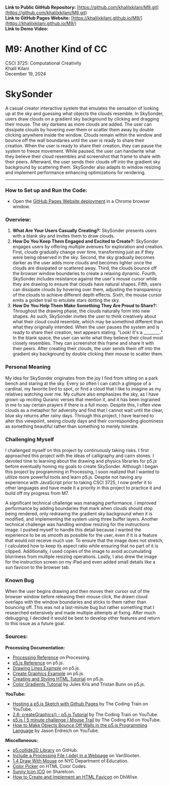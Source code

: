 **Link to Public GitHub Repository:** [https://github.com/khalilxkilani/M9.git](https://github.com/khalilxkilani/M9.git) \
**Link to GitHub Pages Website:** [https://khalilxkilani.github.io/M9/](https://khalilxkilani.github.io/M9/) \
**Link to Demo Video:** []()

# M9: Another Kind of CC
CSCI 3725: Computational Creativity \
Khalil Kilani \
December 19, 2024

# SkySonder
A casual creator interactive system that emulates the sensation of looking up at the sky and guessing what objects the clouds resemble. In SkySonder, users draw clouds on a gradient sky background by clicking and dragging their mouse. The sky darkens as more clouds are added. The user can dissipate clouds by hovering over them or scatter them away by double clicking anywhere inside the window. Clouds remain within the window and bounce off the wall boundaries until the user is ready to share their creation. When the user is ready to share their creation, they can pause the system to freeze movement. While paused, the user can handwrite what they believe their cloud resembles and screenshot that frame to share with their peers. Afterward, the user sends their clouds off into the gradient sky background by scattering them. SkySonder also adapts to window resizing and implement performance enhancing optimizations for rendering.

***

### How to Set up and Run the Code:
* Open the [GitHub Pages Website deployment](https://khalilxkilani.github.io/M9/) in a Chrome browser window.

### Overview:
1. **What Are Your Users Casually Creating?:** SkySonder presents users with a blank sky and invites them to draw clouds.
2. **How Do You Keep Them Engaged and Excited to Create?:** SkySonder engages users by offering multiple avenues for exploration and creation. First, clouds gradually change over time, transforming just as if they were being observed in the sky. Second, the sky gradually becomes darker as the user adds more clouds and becomes lighter once the clouds are dissipated or scattered away. Third, the clouds bounce off the browser window boundaries to create a relaxing dynamic. Fourth, SkySonder includes resistance against the user's mouse cursor while they are drawing to ensure that clouds have natural shapes. Fifth, users can dissipate clouds by hovering over them, adjusting the transparency of the clouds to achieve different depth effects. Sixth, the mouse cursor emits a golden trail to emulate stars dotting the sky.
3. **How Do You Help Them Make Something They Are Proud to Share?:** Throughout the drawing phase, the clouds naturally form into new shapes. As such, SkySonder invites the user to think creatively about what their cloud could resemble, which may be somethind different than what they originally intended. When the user pauses the system and is ready to share their creation, text appears stating: "Look! It's a ________." In the blank space, the user can write what they believe their cloud most closely resembles. They can screenshot this frame and share it with their peers. After creating their clouds, the user sends them off into the gradient sky background by double clicking their mouse to scatter them. 

### Personal Meaning
My idea for SkySonder originates from the joy I find from sitting on a park bench and staring at the sky. Every so often I can catch a glimpse of a cardinal, my favorite bird to spot, or find a cloud that I like to imagine as my relatives watching over me. My culture also emphasizes the sky, as I have grown up reciting Quranic verses that mention it, and it has been ingrained in me to say certain prayers if there is a full moon. Despite this, I often view clouds as a metaphor for adversity and find that I cannot wait until the clear, blue sky returns after rainy days. Through this project, I have learned to alter this viewpoint, seeing cloudy days and their corresponding gloominess as something beautiful rather than something to merely tolerate.

### Challenging Myself
I challenged myself on this project by continuously taking risks. I first approached this project with the ideas of calligraphy and cairn stones. I devoted time to learning about the drawing and physics libraries for p5.js before eventually honing my goals to create SkySonder. Although I began this project by programming in Processing, I soon realized that I wanted to utilize more powerful tools and learn p5.js. Despite not having any experience with JavaScript prior to taking CSCI 3725, I now prefer it to other languages and have made it a priority in this project to practice it and build off my progress from M7.

A significant technical challenge was managing performance. I improved performance by adding boundaries that mark when clouds should stop being rendered, only redrawing the gradient sky background when it is modified, and implementing the system using three buffer layers. Another technical challenge was handling window resizing for the instructions image. I pushed myself to handle this detail because I wanted the experience to be as smooth as possible for the user, even if it is a feature that would not receive much use. To ensure that the image does not stretch, I calculated how to keep its aspect ratio while ensuring that no part of it is clipped. Additionally, I used copies of the image to avoid accumulating blurriness from multiple resizing operations. Lastly, I also drew the image for the instruction screen on my iPad and even added small details like a sun favicon to the browser tab.

### Known Bug
When the user begins drawing and then moves their cursor out of the browser window before releasing their mouse click, the drawn cloud overlaps with the window boundaries and sticks to them rather than bouncing off. This was not a last-minute bug but rather something that I researched extensively and made multiple attempts at fixing. After much debugging, I decided it would be best to develop other features and return to this issue as a future goal.

### Sources:
**Processing Documentation:**
* [Processing Reference](https://processing.org/reference) on Processing.
* [p5.js Reference](https://p5js.org/reference/) on p5.js.
* [Drawing Lines Example](https://p5js.org/examples/animation-and-variables-drawing-lines/) on p5.js.
* [Create Graphics Example](https://p5js.org/examples/advanced-canvas-rendering-create-graphics/) on p5.js.
* [Creating and Styling HTML Tutorial](https://p5js.org/tutorials/creating-styling-html/) on p5.js.
* [Color Gradients Tutorial](https://p5js.org/tutorials/color-gradients/) by Jules Kris and Tristan Bunn on p5.js.

**YouTube:**
* [Hosting a p5.js Sketch with Github Pages](https://youtu.be/ZneWjyn18e8?feature=shared) by The Coding Train on YouTube.
* [2.6: createGraphics() - p5.js Tutorial](https://youtu.be/TaluaAD9MKA?si=-PxropzQQv_ftfrA) by The Coding Train on YouTube.
* [p5.js | 5 minute challenge | Mouse Trail](https://youtu.be/jiwg4H8a3fI?feature=shared) by The Coding Kid on YouTube.
* [How to Make Objects Bounce Off Walls in the p5.js Programming Language](https://youtu.be/Kp070rI_G48?feature=shared) by Jason Erdreich on YouTube.

**Miscellaneous:**
* [p5.collide2D Library](https://github.com/bmoren/p5.collide2D.git) on GitHub.
* [Include a Processing File (.pde) in a Webpage](https://home.et.utwente.nl/slootenvanf/2017/10/03/include-processing-file-in-webpage/) on VanSlooten.
* [1.4 Draw With Mouse](https://nycdoe-cs4all.github.io/units/2/lessons/lesson_1.4) on NYC Department of Education.
* [Color Picker](https://htmlcolorcodes.com) on HTML Color Codes.
* [Sunny Icon ICO](https://www.shareicon.net/sunny-307412) on ShareIcon.
* [How to Create and Implement an HTML Favicon](https://www.dhiwise.com/post/how-to-create-and-implement-an-html-favicon) on DhiWise.

